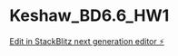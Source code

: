 # Keshaw_BD6.6_HW1

[Edit in StackBlitz next generation editor ⚡️](https://stackblitz.com/~/github.com/git707510/Keshaw_BD6.6_HW1)